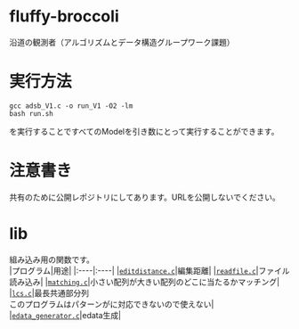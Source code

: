 # fluffy-broccoli
沿道の観測者（アルゴリズムとデータ構造グループワーク課題）  

# 実行方法
```
gcc adsb_V1.c -o run_V1 -O2 -lm
bash run.sh
``` 
を実行することですべてのModelを引き数にとって実行することができます。


# 注意書き
共有のために公開レポジトリにしてあります。URLを公開しないでください。

# lib
組み込み用の関数です。  
|プログラム|用途|
|:----|:----|
|[`editdistance.c`](lib/editdistance.c)|編集距離|
|[`readfile.c`](lib/readfile.c)|ファイル読み込み|
|[`matching.c`](lib/matching.c)|小さい配列が大きい配列のどこに当たるかマッチング|
|[`lcs.c`](lib/lcs.c)|最長共通部分列<br>このプログラムはパターンがに対応できないので使えない|
|[`edata_generator.c`](lib/edata_generator.c)|edata生成|
